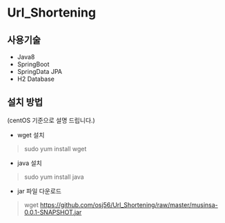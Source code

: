 # Url_Shortening
## 사용기술
- Java8
- SpringBoot
- SpringData JPA
- H2 Database

## 설치 방법

(centOS 기준으로 설명 드립니다.)

* wget 설치
> sudo yum install wget

* java 설치
> sudo yum install java

* jar 파일 다운로드
> wget https://github.com/osj56/Url_Shortening/raw/master/musinsa-0.0.1-SNAPSHOT.jar




